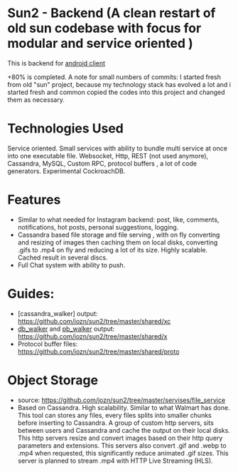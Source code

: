 # Sun2 - Backend  (A clean restart of old sun codebase with focus for modular and service oriented )

This is backend for [android client](https://github.com/jozn/ms_native)

+80% is completed.
A note for small numbers of commits: I started fresh from old "sun" project, because my technology stack has evolved a lot and i started fresh and common copied the codes into this project and changed them as necessary.  
# Technologies Used
Service oriented. Small services with ability to bundle multi service at once into one executable file.
Websocket, Http, REST (not used anymore), Cassandra, MySQL, Custom RPC, protocol buffers , a lot of code generators. Experimental CockroachDB.
# Features
+ Similar to what needed for Instagram backend: post, like, comments, notifications, hot posts, personal suggestions, logging.
+ Cassandra based file storage and file serving , with on fly converting and resizing of images then caching them on local disks, converting .gifs to .mp4 on fly and reducing a lot of its size. Highly scalable. Cached result in several discs.
+ Full Chat system with ability to push.

# Guides:
+ [cassandra_walker] output: https://github.com/jozn/sun2/tree/master/shared/xc
+ [db_walker](https://github.com/jozn/db-walker) and [pb_walker](https://github.com/jozn/pb_walker) output: https://github.com/jozn/sun2/tree/master/shared/x
+ Protocol buffer files: https://github.com/jozn/sun2/tree/master/shared/proto

# Object Storage
+ source: https://github.com/jozn/sun2/tree/master/servises/file_service
+ Based on Cassandra. High scalability. Similar to what Walmart has done. This tool can stores any files, every files splits into smaller chunks before inserting to Cassandra. A group of custom http servers, sits between users and Cassandra and cache the output on their local disks. This http servers resize and convert images based on their http query parameters and extensions. This servers also convert .gif and .webp to .mp4 when requested, this significantly reduce animated .gif sizes. This server is planned to stream .mp4 with HTTP Live Streaming (HLS).
